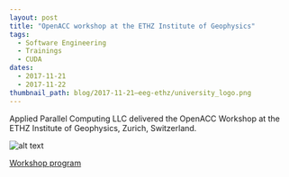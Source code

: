 ```yaml
---
layout: post
title: "OpenACC workshop at the ETHZ Institute of Geophysics"
tags:
  - Software Engineering
  - Trainings
  - CUDA
dates:
  - 2017-11-21
  - 2017-11-22
thumbnail_path: blog/2017-11-21–eeg-ethz/university_logo.png
---
```


Applied Parallel Computing LLC delivered the OpenACC Workshop at the ETHZ Institute of Geophysics, Zurich, Switzerland.

![alt text](\assets\img\blog\blog\2017-11-21–eeg-ethz\university_logo.png "Logo Title Text 1")

[Workshop program](\assets\img\blog\2017-11-21–eeg-ethz\program.pdf)
